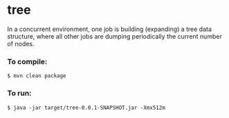 # tree
In a concurrent environment, one job is building (expanding) a tree data structure, where all other jobs are dumping periodically the current number of nodes.

### To compile:

    $ mvn clean package

### To run:

    $ java -jar target/tree-0.0.1-SNAPSHOT.jar -Xmx512m
